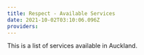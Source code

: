 ```yaml
---
title: Respect - Available Services
date: 2021-10-02T03:10:06.096Z
providers:
---
```

This is a list of services available in Auckland.